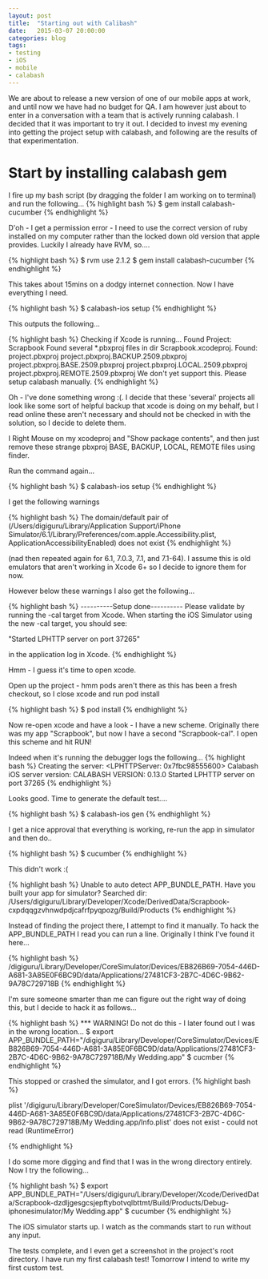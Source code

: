 ```yaml
---
layout: post
title:  "Starting out with Calibash"
date:   2015-03-07 20:00:00
categories: blog
tags: 
- testing
- iOS
- mobile
- calabash 
---
```


We are about to release a new version of one of our mobile apps at work, and until now we have had no budget for QA. I am however just about to enter in a conversation with a team that is actively running calabash. I decided that it was important to try it out. I decided to invest my evening into getting the project setup with calabash, and following are the results of that experimentation.

Start by installing calabash gem
================================

I fire up my bash script (by dragging the folder I am working on to terminal) and run the following... 
{% highlight bash %}
$ gem install calabash-cucumber
{% endhighlight %}

D'oh - I get a permission error - I need to use the correct version of ruby installed on my computer rather than the locked down old version that apple provides. Luckily I already have RVM, so....

{% highlight bash %}
$ rvm use 2.1.2
$ gem install calabash-cucumber
{% endhighlight %}

This takes about 15mins on a dodgy internet connection. Now I have everything I need.

{% highlight bash %}
$ calabash-ios setup
{% endhighlight %}

This outputs the following...

{% highlight bash %}
Checking if Xcode is running...
Found Project: Scrapbook
Found several *.pbxproj files in dir Scrapbook.xcodeproj.
Found: project.pbxproj
project.pbxproj.BACKUP.2509.pbxproj
project.pbxproj.BASE.2509.pbxproj
project.pbxproj.LOCAL.2509.pbxproj
project.pbxproj.REMOTE.2509.pbxproj
We don't yet support this. Please setup calabash manually.
{% endhighlight %}


Oh - I've done something wrong :(. I decide that these 'several' projects all look like some sort of helpful backup that xcode is doing on my behalf, but I read online these aren't necessary and should not be checked in with the solution, so I decide to delete them. 

I Right Mouse on my xcodeproj and "Show package contents", and then just remove these strange pbxproj BASE, BACKUP, LOCAL, REMOTE files using finder.

Run the command again...

{% highlight bash %}
$ calabash-ios setup
{% endhighlight %}

I get the following warnings 

{% highlight bash %}
The domain/default pair of (/Users/digiguru/Library/Application Support/iPhone Simulator/6.1/Library/Preferences/com.apple.Accessibility.plist, ApplicationAccessibilityEnabled) does not exist
{% endhighlight %}

(nad then repeated again for 6.1, 7.0.3, 7.1, and 7.1-64). I assume this is old emulators that aren't working in Xcode 6+ so I decide to ignore them for now.

However below these warnings I also get the following...

{% highlight bash %}
----------Setup done----------
Please validate by running the -cal target
from Xcode.
When starting the iOS Simulator using the
new -cal target, you should see:

  "Started LPHTTP server on port 37265"

in the application log in Xcode.
{% endhighlight %}

Hmm - I guess it's time to open xcode.

Open up the project - hmm pods aren't there as this has been a fresh checkout, so I close xcode and run pod install

{% highlight bash %}
$ pod install
{% endhighlight %}

Now re-open xcode and have a look - I have a new scheme. Originally there was my app "Scrapbook", but now I have a second "Scrapbook-cal". I open this scheme and hit RUN!

Indeed when it's running the debugger logs the following...
{% highlight bash %}
Creating the server: <LPHTTPServer: 0x7fbc98555600>
Calabash iOS server version: CALABASH VERSION: 0.13.0
Started LPHTTP server on port 37265
{% endhighlight %}

Looks good. Time to generate the default test....

{% highlight bash %}
$ calabash-ios gen
{% endhighlight %}

I get a nice approval that everything is working, re-run the app in simulator and then do..

{% highlight bash %}
$ cucumber
{% endhighlight %}

This didn't work :(

{% highlight bash %}
Unable to auto detect APP_BUNDLE_PATH.
  Have you built your app for simulator?
  Searched dir: /Users/digiguru/Library/Developer/Xcode/DerivedData/Scrapbook-cxpdqqgzvhnwdpdjcafrfpyqpozg/Build/Products
{% endhighlight %}

Instead of finding the project there, I attempt to find it manually. To hack the APP_BUNDLE_PATH I read you can run a line. Originally I think I've found it here...

{% highlight bash %}
/digiguru/Library/Developer/CoreSimulator/Devices/EB826B69-7054-446D-A681-3A85E0F6BC9D/data/Applications/27481CF3-2B7C-4D6C-9B62-9A78C729718B
{% endhighlight %}

I'm sure someone smarter than me can figure out the right way of doing this, but I decide to hack it as follows...

{% highlight bash %}
*** WARNING! Do not do this - I later found out I was in the wrong location...
$ export APP_BUNDLE_PATH="/digiguru/Library/Developer/CoreSimulator/Devices/EB826B69-7054-446D-A681-3A85E0F6BC9D/data/Applications/27481CF3-2B7C-4D6C-9B62-9A78C729718B/My Wedding.app"
$ cucmber
{% endhighlight %}

This stopped or crashed the simulator, and I got errors.
{% highlight bash %}

plist '/digiguru/Library/Developer/CoreSimulator/Devices/EB826B69-7054-446D-A681-3A85E0F6BC9D/data/Applications/27481CF3-2B7C-4D6C-9B62-9A78C729718B/My Wedding.app/Info.plist' does not exist - could not read (RuntimeError)

{% endhighlight %}

I do some more digging and find that I was in the wrong directory entirely. Now I try the following...

{% highlight bash %}
$ export APP_BUNDLE_PATH="/Users/digiguru/Library/Developer/Xcode/DerivedData/Scrapbook-dzdljgesgcsjepftybotvqlbttmt/Build/Products/Debug-iphonesimulator/My Wedding.app"
$ cucumber
{% endhighlight %}

The iOS simulator starts up. I watch as the commands start to run without any input.

The tests complete, and I even get a screenshot in the project's root directory. I have run my first calabash test! Tomorrow I intend to write my first custom test.